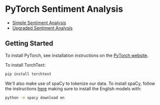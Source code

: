 # PyTorch Sentiment Analysis
* [Simple Sentiment Analysis](https://github.com/jinkyukim-me/Sentiment-analysis-pytorch/blob/master/Simple_Sentiment.ipynb)
* [Upgraded Sentiment Analysis](https://github.com/jinkyukim-me/Sentiment-analysis-pytorch/blob/master/Upgraded_Sentiment.ipynb)

## Getting Started

To install PyTorch, see installation instructions on the [PyTorch website](pytorch.org).

To install TorchText:

``` bash
pip install torchtext
```

We'll also make use of spaCy to tokenize our data. To install spaCy, follow the instructions [here](https://spacy.io/usage/) making sure to install the English models with:

``` bash
python -m spacy download en
```


